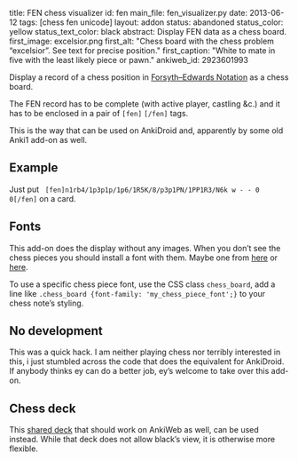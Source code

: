 title: FEN chess visualizer
id: fen
main_file: fen_visualizer.py
date: 2013-06-12
tags: [chess fen unicode]
layout: addon
status: abandoned
status_color: yellow
status_text_color: black
abstract: Display FEN data as a chess board.
first_image: excelsior.png
first_alt: "Chess board with the chess problem “excelsior”. See text for
precise position."
first_caption: "White to mate in five with the least likely piece
  or pawn."
ankiweb_id: 2923601993



Display a record of a chess position in
[Forsyth–Edwards Notation](http://en.wikipedia.org/wiki/Forsyth%E2%80%93Edwards_Notation)
as a chess board.

The FEN record has to be complete (with active player, castling
&amp;c.) and it has to be enclosed in a pair of `[fen]` `[/fen]` tags.

This is the way that can be used on AnkiDroid and, apparently by some
old Anki1 add-on as well.


## Example
Just put ` [fen]n1rb4/1p3p1p/1p6/1R5K/8/p3p1PN/1PP1R3/N6k w - - 0 0[/fen]` on a card.

## Fonts

This add-on does the display without any images. When you don’t see
the chess pieces you should install a font with them. Maybe one from
[here](http://www.enpassant.dk/chess/fonteng.htm)
or
[here](http://www.chess.com/downloads/fonts).

To use a specific chess piece font, use the CSS class `chess_board`,
add a line like `.chess_board {font-family: 'my_chess_piece_font';}`
to your chess note’s styling.

## No development

This was a quick hack. I am neither playing chess nor terribly
interested in this, i just stumbled across the code that does the
equivalent for AnkiDroid. If anybody thinks ey can do a better job,
ey’s welcome to take over this add-on.

## Chess deck

This [shared deck](https://ankiweb.net/shared/info/1176122148)
that should work on AnkiWeb as well, can be used instead. While that
deck does not allow black’s view, it is otherwise more flexible.
